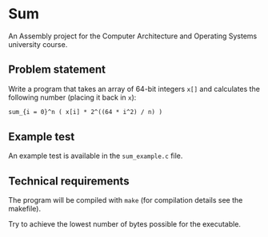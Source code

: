 # Sum

An Assembly project for the Computer Architecture and Operating Systems university course.

## Problem statement

Write a program that takes an array of 64-bit integers `x[]` and calculates the following number (placing it back in `x`):
```tex
sum_{i = 0}^n ( x[i] * 2^((64 * i^2) / n) )
```

## Example test

An example test is available in the `sum_example.c` file.

## Technical requirements

The program will be compiled with `make` (for compilation details see the makefile).

Try to achieve the lowest number of bytes possible for the executable.